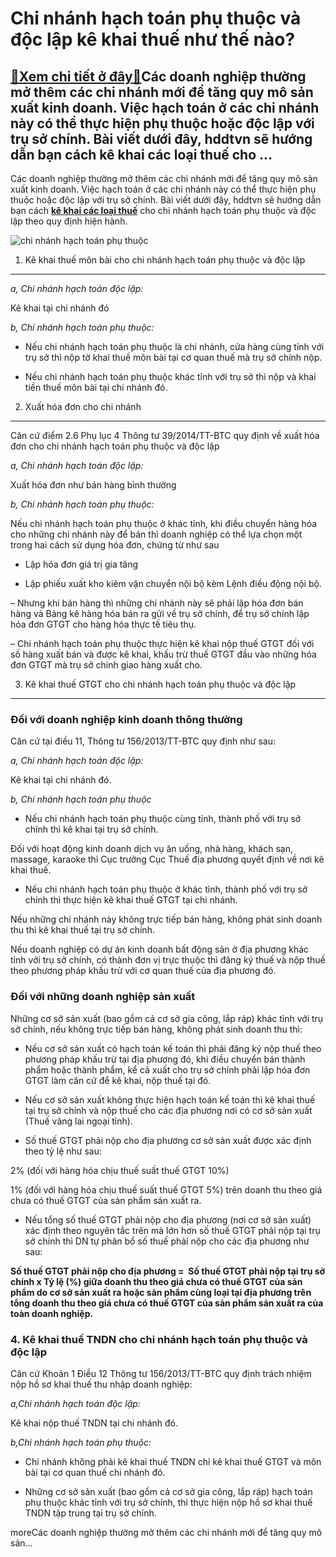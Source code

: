 Chi nhánh hạch toán phụ thuộc và độc lập kê khai thuế như thế nào?
==================================================================

[:gift:Xem chi tiết ở đây:gift:](https://hddtvn.com/chi-nhanh-hach-toan-phu-thuoc-va-doc-lap-ke-khai-thue-nhu-the-nao/)Các doanh nghiệp thường mở thêm các chi nhánh mới để tăng quy mô sản xuất kinh doanh. Việc hạch toán ở các chi nhánh này có thể thực hiện phụ thuộc hoặc độc lập với trụ sở chính. Bài viết dưới đây, hddtvn sẽ hướng dẫn bạn cách kê khai các loại thuế cho …
--------------------------------------------------------------------------------------------------------------------------------------------------------------------------------------------------------------------------------------------------------------

Các doanh nghiệp thường mở thêm các chi nhánh mới để tăng quy mô sản xuất kinh doanh. Việc hạch toán ở các chi nhánh này có thể thực hiện phụ thuộc hoặc độc lập với trụ sở chính. Bài viết dưới đây, hddtvn sẽ hướng dẫn bạn cách **[kê khai các loại thuế](#)** cho chi nhánh hạch toán phụ thuộc và độc lập theo quy định hiện hành.


![chi nhánh hạch toán phụ thuộc](https://hddtvn.com/wp-content/uploads/2021/01/tax-8.jpg)


1. Kê khai thuế môn bài cho chi nhánh hạch toán phụ thuộc và độc lập
--------------------------------------------------------------------


*a, Chi nhánh hạch toán độc lập:* 


Kê khai tại chi nhánh đó


*b, Chi nhánh hạch toán phụ thuộc:*




* Nếu chi nhánh hạch toán phụ thuộc là chi nhánh, cửa hàng cùng tỉnh với trụ sở thì nộp tờ khai thuế môn bài tại cơ quan thuế mà trụ sở chính nộp.

* Nếu chi nhánh hạch toán phụ thuộc khác tỉnh với trụ sở thì nộp và khai tiền thuế môn bài tại chi nhánh đó.



2. Xuất hóa đơn cho chi nhánh
-----------------------------


Căn cứ điểm 2.6 Phụ lục 4 Thông tư 39/2014/TT-BTC quy định về xuất hóa đơn cho chi nhánh hạch toán phụ thuộc và độc lập


*a, Chi nhánh hạch toán độc lập:* 


Xuất hóa đơn như bán hàng bình thường


*b, Chi nhánh hạch toán phụ thuộc:*


Nếu chi nhánh hạch toán phụ thuộc ở khác tỉnh, khi điều chuyển hàng hóa cho những chi nhánh này để bán thì doanh nghiệp có thể lựa chọn một trong hai cách sử dụng hóa đơn, chứng từ như sau




* Lập hóa đơn giá trị gia tăng

* Lập phiếu xuất kho kiêm vận chuyển nội bộ kèm Lệnh điều động nội bộ.



– Nhưng khi bán hàng thì những chi nhánh này sẽ phải lập hóa đơn bán hàng và Bảng kê hàng hóa bán ra gửi về trụ sở chính, để trụ sở chính lập hóa đơn GTGT cho hàng hóa thực tế tiêu thụ.


– Chi nhánh hạch toán phụ thuộc thực hiện kê khai nộp thuế GTGT đối với số hàng xuất bán và được kê khai, khấu trừ thuế GTGT đầu vào những hóa đơn GTGT mà trụ sở chính giao hàng xuất cho.


3. Kê khai thuế GTGT cho chi nhánh hạch toán phụ thuộc và độc lập
-----------------------------------------------------------------


### Đối với doanh nghiệp kinh doanh thông thường


Căn cứ tại điều 11, Thông tư 156/2013/TT-BTC quy định như sau:


*a, Chi nhánh hạch toán độc lập:*


Kê khai tại chi nhánh đó.


*b, Chi nhánh hạch toán phụ thuộc*




* Nếu chi nhánh hạch toán phụ thuộc cùng tỉnh, thành phố với trụ sở chính thì kê khai tại trụ sở chính.



Đối với hoạt động kinh doanh dịch vụ ăn uống, nhà hàng, khách sạn, massage, karaoke thì Cục trưởng Cục Thuế địa phương quyết định về nơi kê khai thuế.




* Nếu chi nhánh hạch toán phụ thuộc ở khác tỉnh, thành phố với trụ sở chính thì thực hiện kê khai thuế GTGT tại chi nhánh.



Nếu những chi nhánh này không trực tiếp bán hàng, không phát sinh doanh thu thì kê khai thuế tại trụ sở chính.


Nếu doanh nghiệp có dự án kinh doanh bất động sản ở địa phương khác tỉnh với trụ sở chính, có thành đơn vị trực thuộc thì đăng ký thuế và nộp thuế theo phương pháp khấu trừ với cơ quan thuế của địa phương đó.


### Đối với những doanh nghiệp sản xuất


Những cơ sở sản xuất (bao gồm cả cơ sở gia công, lắp ráp) khác tỉnh với trụ sở chính, nếu không trực tiếp bán hàng, không phát sinh doanh thu thì:




* Nếu cơ sở sản xuất có hạch toán kế toán thì phải đăng ký nộp thuế theo phương pháp khấu trừ tại địa phương đó, khi điều chuyển bán thành phẩm hoặc thành phẩm, kể cả xuất cho trụ sở chính phải lập hóa đơn GTGT làm căn cứ để kê khai, nộp thuế tại đó.

* Nếu cơ sở sản xuất không thực hiện hạch toán kế toán thì kê khai thuế tại trụ sở chính và nộp thuế cho các địa phương nơi có cơ sở sản xuất (Thuế vãng lai ngoại tỉnh).

* Số thuế GTGT phải nộp cho địa phương cơ sở sản xuất được xác định theo tỷ lệ như sau:



2% (đối với hàng hóa chịu thuế suất thuế GTGT 10%)


1% (đối với hàng hóa chịu thuế suất thuế GTGT 5%) trên doanh thu theo giá chưa có thuế GTGT của sản phẩm sản xuất ra.




* Nếu tổng số thuế GTGT phải nộp cho địa phương (nơi cơ sở sản xuất) xác định theo nguyên tắc trên mà lớn hơn số thuế GTGT phải nộp tại trụ sở chính thì DN tự phân bổ số thuế phải nộp cho các địa phương như sau:



**Số thuế GTGT phải nộp cho địa phương =  Số thuế GTGT phải nộp tại trụ sở chính x Tỷ lệ (%) giữa doanh thu theo giá chưa có thuế GTGT của sản phẩm do cơ sở sản xuất ra hoặc sản phẩm cùng loại tại địa phương trên tổng doanh thu theo giá chưa có thuế GTGT của sản phẩm sản xuất ra của toàn doanh nghiệp.**


### 4. Kê khai thuế TNDN cho chi nhánh hạch toán phụ thuộc và độc lập


Căn cứ Khoản 1 Điều 12 Thông tư 156/2013/TT-BTC quy định trách nhiệm nộp hồ sơ khai thuế thu nhập doanh nghiệp:


*a,Chi nhánh hạch toán độc lập:*


Kê khai nộp thuế TNDN tại chi nhánh đó.


*b,Chi nhánh hạch toán phụ thuộc:*




* Chi nhánh không phải kê khai thuế TNDN chỉ kê khai thuế GTGT và môn bài tại cơ quan thuế chi nhánh đó.

* Những cơ sở sản xuất (bao gồm cả cơ sở gia công, lắp ráp) hạch toán phụ thuộc khác tỉnh với trụ sở chính, thì thực hiện nộp hồ sơ khai thuế TNDN tập trung tại trụ sở chính.



moreCác doanh nghiệp thường mở thêm các chi nhánh mới để tăng quy mô sản…

